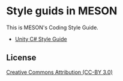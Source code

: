 # Style guids in MESON

This is MESON's Coding Style Guide.

- [Unity C# Style Guide](./unity-c-charp/README.md)

## License

[Creative Commons Attribution (CC-BY 3.0)](http://creativecommons.org/licenses/by/3.0/)
